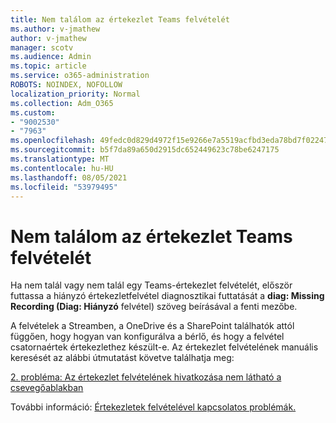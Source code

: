 ```yaml
---
title: Nem találom az értekezlet Teams felvételét
ms.author: v-jmathew
author: v-jmathew
manager: scotv
ms.audience: Admin
ms.topic: article
ms.service: o365-administration
ROBOTS: NOINDEX, NOFOLLOW
localization_priority: Normal
ms.collection: Adm_O365
ms.custom:
- "9002530"
- "7963"
ms.openlocfilehash: 49fedc0d829d4972f15e9266e7a5519acfbd3eda78bd7f022477060523b9afd3
ms.sourcegitcommit: b5f7da89a650d2915dc652449623c78be6247175
ms.translationtype: MT
ms.contentlocale: hu-HU
ms.lasthandoff: 08/05/2021
ms.locfileid: "53979495"
---
```

# <a name="cant-find-the-teams-meeting-recording"></a>Nem találom az értekezlet Teams felvételét

Ha nem talál vagy nem talál egy Teams-értekezlet felvételét, először futtassa a hiányzó értekezletfelvétel diagnosztikai futtatását a **diag: Missing Recording (Diag: Hiányzó** felvétel) szöveg beírásával a fenti mezőbe. 

A felvételek a Streamben, a OneDrive és a SharePoint találhatók attól függően, hogy hogyan van konfigurálva a bérlő, és hogy a felvétel csatornaértek értekezlethez készült-e. Az értekezlet felvételének manuális keresését az alábbi útmutatást követve találhatja meg: 

[2. probléma: Az értekezlet felvételének hivatkozása nem látható a csevegőablakban](/microsoftteams/troubleshoot/meetings/troubleshoot-meeting-recording-issues#issue-2-the-meeting-recording-link-isnt-visible-in-a-chat-window)

További információ: [Értekezletek felvételével kapcsolatos problémák.](/microsoftteams/troubleshoot/meetings/troubleshoot-meeting-recording-issues)
